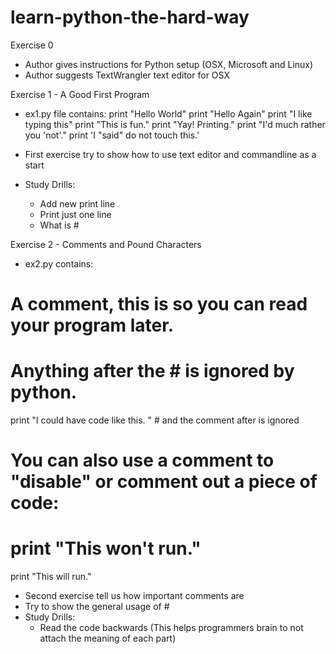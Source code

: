 # learn-python-the-hard-way

Exercise 0

- Author gives instructions for Python setup (OSX, Microsoft and Linux)
- Author suggests TextWrangler text editor for OSX

Exercise 1 - A Good First Program

- ex1.py file contains:
print "Hello World"
print "Hello Again"
print "I like typing this"
print "This is fun."
print "Yay! Printing."
print "I'd much rather you 'not'."
print 'I "said" do not touch this.'

- First exercise try to show how to use text editor and commandline as a start
- Study Drills:
  - Add new print line
  - Print just one line
  - What is #

Exercise 2 - Comments and Pound Characters

- ex2.py contains:
# A comment, this is so you can read your program later.
# Anything after the # is ignored by python.

print "I could have code like this. "  # and the comment after is ignored

# You can also use a comment to "disable" or comment out a piece of code:
# print "This won't run."

print "This will run."

- Second exercise tell us how important comments are
- Try to show the general usage of # 
- Study Drills:
  - Read the code backwards (This helps programmers brain to not attach the meaning of each part)